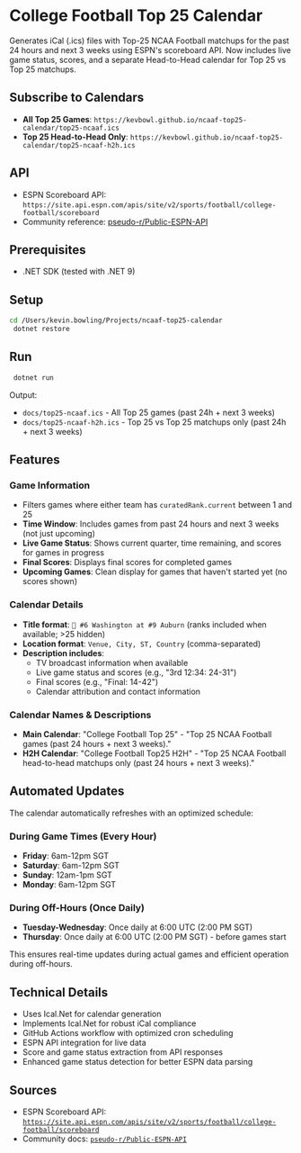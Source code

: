 # College Football Top 25 Calendar

Generates iCal (.ics) files with Top-25 NCAA Football matchups for the past 24 hours and next 3 weeks using ESPN's scoreboard API. Now includes live game status, scores, and a separate Head-to-Head calendar for Top 25 vs Top 25 matchups.

## Subscribe to Calendars

- **All Top 25 Games**: `https://kevbowl.github.io/ncaaf-top25-calendar/top25-ncaaf.ics`
- **Top 25 Head-to-Head Only**: `https://kevbowl.github.io/ncaaf-top25-calendar/top25-ncaaf-h2h.ics`

## API

- ESPN Scoreboard API: `https://site.api.espn.com/apis/site/v2/sports/football/college-football/scoreboard`
- Community reference: [pseudo-r/Public-ESPN-API](https://github.com/pseudo-r/Public-ESPN-API)

## Prerequisites

- .NET SDK (tested with .NET 9)

## Setup

```bash
cd /Users/kevin.bowling/Projects/ncaaf-top25-calendar
 dotnet restore
```

## Run

```bash
 dotnet run
```

Output: 
- `docs/top25-ncaaf.ics` - All Top 25 games (past 24h + next 3 weeks)
- `docs/top25-ncaaf-h2h.ics` - Top 25 vs Top 25 matchups only (past 24h + next 3 weeks)

## Features

### Game Information
- Filters games where either team has `curatedRank.current` between 1 and 25
- **Time Window**: Includes games from past 24 hours and next 3 weeks (not just upcoming)
- **Live Game Status**: Shows current quarter, time remaining, and scores for games in progress
- **Final Scores**: Displays final scores for completed games
- **Upcoming Games**: Clean display for games that haven't started yet (no scores shown)

### Calendar Details
- **Title format**: `🏈 #6 Washington at #9 Auburn` (ranks included when available; >25 hidden)
- **Location format**: `Venue, City, ST, Country` (comma-separated)
- **Description includes**:
  - TV broadcast information when available
  - Live game status and scores (e.g., "3rd 12:34: 24-31")
  - Final scores (e.g., "Final: 14-42")
  - Calendar attribution and contact information

### Calendar Names & Descriptions
- **Main Calendar**: "College Football Top 25" - "Top 25 NCAA Football games (past 24 hours + next 3 weeks)."
- **H2H Calendar**: "College Football Top25 H2H" - "Top 25 NCAA Football head-to-head matchups only (past 24 hours + next 3 weeks)."

## Automated Updates

The calendar automatically refreshes with an optimized schedule:

### During Game Times (Every Hour)
- **Friday**: 6am-12pm SGT
- **Saturday**: 6am-12pm SGT  
- **Sunday**: 12am-1pm SGT
- **Monday**: 6am-12pm SGT

### During Off-Hours (Once Daily)
- **Tuesday-Wednesday**: Once daily at 6:00 UTC (2:00 PM SGT)
- **Thursday**: Once daily at 6:00 UTC (2:00 PM SGT) - before games start

This ensures real-time updates during actual games and efficient operation during off-hours.

## Technical Details

- Uses Ical.Net for calendar generation
- Implements Ical.Net for robust iCal compliance
- GitHub Actions workflow with optimized cron scheduling
- ESPN API integration for live data
- Score and game status extraction from API responses
- Enhanced game status detection for better ESPN data parsing

## Sources

- ESPN Scoreboard API: [`https://site.api.espn.com/apis/site/v2/sports/football/college-football/scoreboard`](https://site.api.espn.com/apis/site/v2/sports/football/college-football/scoreboard)
- Community docs: [`pseudo-r/Public-ESPN-API`](https://github.com/pseudo-r/Public-ESPN-API)
